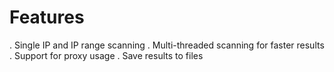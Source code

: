 # Features
. Single IP and IP range scanning
. Multi-threaded scanning for faster results
. Support for proxy usage
. Save results to files
